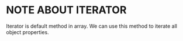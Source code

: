 # NOTE ABOUT ITERATOR
Iterator is default method in array. We can use this method to iterate all object properties.